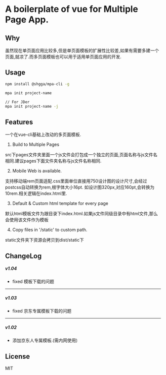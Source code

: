 # A boilerplate of vue for Multiple Page App.

## Why

虽然现在单页面应用比较多,但是单页面模板的扩展性比较差,如果有需要多建一个页面,就凉了.而多页面模板也可以用于适用单页面应用的开发.

## Usage

``` bash
npm install @shgga/mpa-cli -g

mpa init project-name

// For JDer
mpa init project-name -j
```

## Features

一个在vue-cli基础上改动的多页面模板.

1. Build to Multiple Pages

src下pages文件夹里面一个js文件会打包成一个独立的页面,页面名称与js文件名相同.建议pages下面文件夹名称与js文件名称相同.

2. Mobile Web is available.

支持移动端rem页面适配.css里面单位直接用750设计图的设计尺寸,会经过postcss自动转换为rem,根字体大小16pt. 如设计图320px,对应160pt,会转换为10rem.相关逻辑在index.html里.

3. Default & Custom html template for every page

默认html模板文件为跟目录下index.html.如果js文件同级目录中有html文件,那么会使用该文件作为模板

4. Copy files in '/static' to custom path.

static文件夹下资源会拷贝到dist/static下

## ChangeLog

##### v1.04
+ fixed 模板下载的问题

-----

##### v1.03
+ fixed 京东专属模板下载的问题

-----

##### v1.02
+ 添加京东人专属模板.(需内网使用)

## License

MIT

